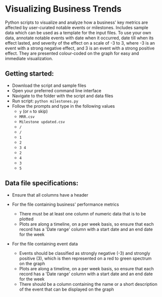 Visualizing Business Trends
=========

Python scripts to visualize and analyze how a business' key metrics are affected by user-curated notable events or milestones.
Includes sample data which can be used as a template for the input files.
To use your own data, annotate notable events with date when it occurred, date till when its effect lasted, and severity of the effect on a scale of -3 to 3, where -3 is an event with a strong negative effect, and 3 is an event with a strong positive effect. They are presented colour-coded on the graph for easy and immediate visualization.

Getting started:
----------------
- Download the script and sample files
- Open your preferred command line interface
- Navigate to the folder with the script and data files
- Run script: `python milestones.py`
- Follow the prompts and type in the following values
  - `y` (or `n` to skip)
  - `MRR.csv`
  - `Milestone updated.csv`
  - `/`
  - `/`
  - `1`
  - `2`
  - `3 4`
  - `2`
  - `4`
  - `3`
  - `5`

Data file specifications:
------------------------
- Ensure that all columns have a header

- For the file containing business' performance metrics
  - There must be at least one column of numeric data that is to be plotted
  - Plots are along a timeline, on a per week basis, so ensure that each record has a 'Date range' column with a start date and an end date for the week

- For the file containing event data
  - Events should be classified as strongly negative (-3) and strongly positive (3), which is then represented on a red to green spectrum on the graph
  - Plots are along a timeline, on a per week basis, so ensure that each record has a 'Date range' column with a start date and an end date for the week
  - There should be a column containing the name or a short description of the event that can be displayed on the graph

